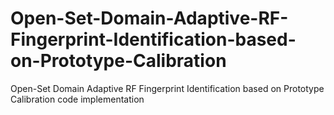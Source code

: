 # Open-Set-Domain-Adaptive-RF-Fingerprint-Identification-based-on-Prototype-Calibration
Open-Set Domain Adaptive RF Fingerprint Identification based on Prototype Calibration code implementation

